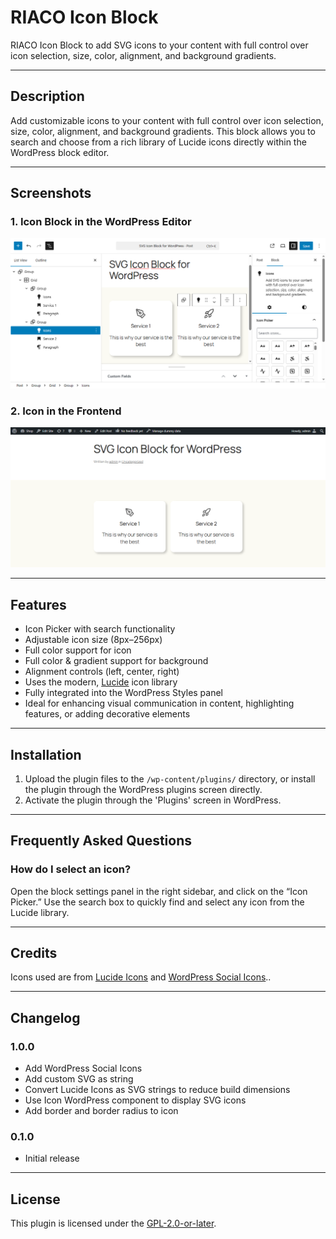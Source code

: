 # RIACO Icon Block

RIACO Icon Block to add SVG icons to your content with full control over icon selection, size, color, alignment, and background gradients.

---

## Description

Add customizable icons to your content with full control over icon selection, size, color, alignment, and background gradients. This block allows you to search and choose from a rich library of Lucide icons directly within the WordPress block editor.

---

## Screenshots

### 1. Icon Block in the WordPress Editor

![Icon Block Screenshot](screenshot-1.png)

### 2. Icon in the Frontend

![Icon Block Screenshot](screenshot-2.png)

---

## Features

- Icon Picker with search functionality
- Adjustable icon size (8px–256px)
- Full color support for icon
- Full color & gradient support for background
- Alignment controls (left, center, right)
- Uses the modern, [Lucide](https://lucide.dev/icons/) icon library
- Fully integrated into the WordPress Styles panel
- Ideal for enhancing visual communication in content, highlighting features, or adding decorative elements

---

## Installation

1. Upload the plugin files to the `/wp-content/plugins/` directory, or install the plugin through the WordPress plugins screen directly.
2. Activate the plugin through the 'Plugins' screen in WordPress.

---

## Frequently Asked Questions

### How do I select an icon?

Open the block settings panel in the right sidebar, and click on the “Icon Picker.” Use the search box to quickly find and select any icon from the Lucide library.

---

## Credits

Icons used are from [Lucide Icons](https://lucide.dev/icons/) and [WordPress Social Icons](https://github.com/WordPress/gutenberg/tree/trunk/packages/block-library/src/social-link/icons)..

---

## Changelog

### 1.0.0

- Add WordPress Social Icons
- Add custom SVG as string
- Convert Lucide Icons as SVG strings to reduce build dimensions
- Use Icon WordPress component to display SVG icons
- Add border and border radius to icon

### 0.1.0

- Initial release

---

## License

This plugin is licensed under the [GPL-2.0-or-later](https://www.gnu.org/licenses/gpl-2.0.html).

